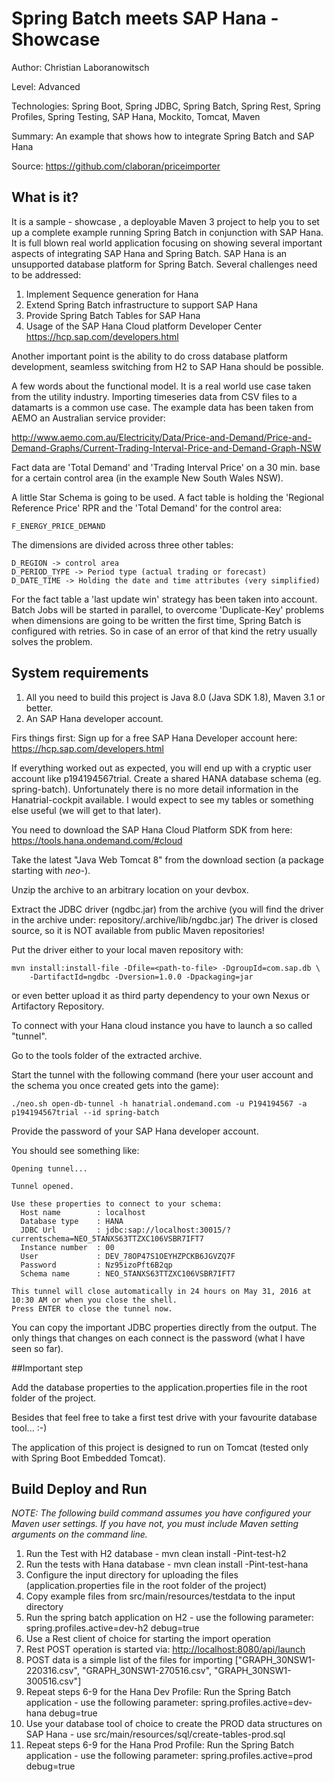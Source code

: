 Spring Batch meets SAP Hana - Showcase 
====================================================================================


Author: Christian Laboranowitsch

Level: Advanced

Technologies: Spring Boot, Spring JDBC, Spring Batch, Spring Rest, Spring Profiles, Spring Testing, SAP Hana, Mockito, Tomcat, Maven

Summary: An example that shows how to integrate Spring Batch and SAP Hana

Source: <https://github.com/claboran/priceimporter>

What is it?
-----------

It is a sample - showcase , a deployable Maven 3 project to help you to set up a complete example running Spring Batch in conjunction with SAP Hana.
It is full blown real world application focusing on showing several important aspects of integrating SAP Hana and Spring Batch. SAP Hana is an unsupported
database platform for Spring Batch. Several challenges need to be addressed:

1. Implement Sequence generation for Hana
2. Extend Spring Batch infrastructure to support SAP Hana
3. Provide Spring Batch Tables for SAP Hana
4. Usage of the SAP Hana Cloud platform Developer Center <https://hcp.sap.com/developers.html>

Another important point is the ability to do cross database platform development, seamless switching from H2 to SAP Hana should be possible.

A few words about the functional model. It is a real world use case taken from the utility industry. Importing timeseries data from CSV files to a datamarts is 
a common use case. The example data has been taken from AEMO an Australian service provider: 

<http://www.aemo.com.au/Electricity/Data/Price-and-Demand/Price-and-Demand-Graphs/Current-Trading-Interval-Price-and-Demand-Graph-NSW>
   
Fact data are 'Total Demand' and 'Trading Interval Price' on a 30 min. base for a certain control area (in the example New South Wales NSW).
 
A little Star Schema is going to be used. A fact table is holding the 'Regional Reference Price' RPR and the 'Total Demand' for the control area:
    
    F_ENERGY_PRICE_DEMAND

The dimensions are divided across three other tables:

    D_REGION -> control area
    D_PERIOD_TYPE -> Period type (actual trading or forecast)
    D_DATE_TIME -> Holding the date and time attributes (very simplified)

For the fact table a 'last update win' strategy has been taken into account.
Batch Jobs will be started in parallel, to overcome 'Duplicate-Key' problems when dimensions are going to be written the first time, Spring Batch is configured with
retries. So in case of an error of that kind the retry usually solves the problem.


System requirements
-------------------

1. All you need to build this project is Java 8.0 (Java SDK 1.8), Maven 3.1 or better.
2. An SAP Hana developer account.

Firs things first: Sign up for a free SAP Hana Developer account here: <https://hcp.sap.com/developers.html>

If everything worked out as expected, you will end up with a cryptic user account like p194194567trial.
Create a shared HANA database schema (eg. spring-batch). Unfortunately there is no more detail information 
in the Hanatrial-cockpit available. I would expect to see my tables or something else useful (we will get to that later).

You need to download the SAP Hana Cloud Platform SDK from here: <https://tools.hana.ondemand.com/#cloud>

Take the latest "Java Web Tomcat 8" from the download section (a package starting with _neo-_).

Unzip the archive to an arbitrary location on your devbox.

Extract the JDBC driver (ngdbc.jar) from the archive (you will find the driver in the archive under: repository/.archive/lib/ngdbc.jar)
The driver is closed source, so it is NOT available from public Maven repositories!

Put the driver either to your local maven repository with:

```
mvn install:install-file -Dfile=<path-to-file> -DgroupId=com.sap.db \
    -DartifactId=ngdbc -Dversion=1.0.0 -Dpackaging=jar
```

or even better upload it as third party dependency to your own Nexus or Artifactory Repository.

To connect with your Hana cloud instance you have to launch a so called "tunnel".

Go to the tools folder of the extracted archive.

Start the tunnel with the following command (here your user account and the schema you once created gets into the game):

```
./neo.sh open-db-tunnel -h hanatrial.ondemand.com -u P194194567 -a p194194567trial --id spring-batch
```
Provide the password of your SAP Hana developer account.

You should see something like:

```
Opening tunnel...

Tunnel opened.

Use these properties to connect to your schema:
  Host name        : localhost
  Database type    : HANA
  JDBC Url         : jdbc:sap://localhost:30015/?currentschema=NEO_5TANXS63TTZXC106VSBR7IFT7
  Instance number  : 00
  User             : DEV_78OP47S1OEYHZPCKB6JGVZQ7F
  Password         : Nz95izoPft6B2qp
  Schema name      : NEO_5TANXS63TTZXC106VSBR7IFT7

This tunnel will close automatically in 24 hours on May 31, 2016 at 10:30 AM or when you close the shell.
Press ENTER to close the tunnel now.
```

You can copy the important JDBC properties directly from the output. The only things that changes on each connect is the password (what I have seen so far).

##Important step

Add the database properties to the application.properties file in the root folder of the project.
 
Besides that feel free to take a first test drive with your favourite database tool... :-) 

The application of this project is designed to run on Tomcat (tested only with Spring Boot Embedded Tomcat).

 
Build Deploy and Run
-------------------------

_NOTE: The following build command assumes you have configured your Maven user settings. If you have not, you must include Maven setting arguments on the command line._

1. Run the Test with H2 database - mvn clean install -Pint-test-h2
2. Run the tests with Hana database - mvn clean install -Pint-test-hana
4. Configure the input directory for uploading the files (application.properties file in the root folder of the project)
5. Copy example files from src/main/resources/testdata to the input directory  
6. Run the spring batch application on H2 - use the following parameter: spring.profiles.active=dev-h2 debug=true 
7. Use a Rest client of choice for starting the import operation
8. Rest POST operation is started via: <http://localhost:8080/api/launch>
9. POST data is a simple list of the files for importing ["GRAPH_30NSW1-220316.csv", "GRAPH_30NSW1-270516.csv", "GRAPH_30NSW1-300516.csv"]
10. Repeat steps 6-9 for the Hana Dev Profile: Run the Spring Batch application - use the following parameter: spring.profiles.active=dev-hana debug=true
11. Use your database tool of choice to create the PROD data structures on SAP Hana - use src/main/resources/sql/create-tables-prod.sql
12. Repeat steps 6-9 for the Hana Prod Profile: Run the Spring Batch application - use the following parameter: spring.profiles.active=prod debug=true
